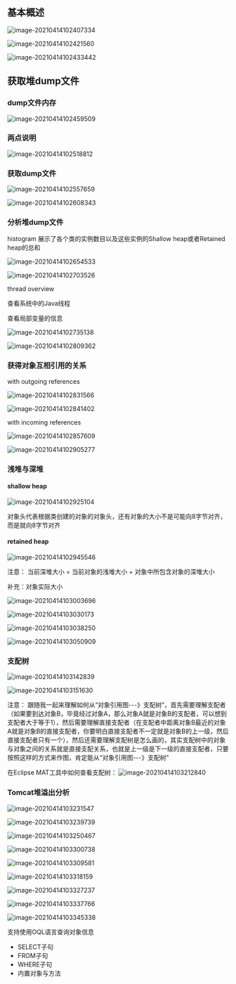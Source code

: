 ## 基本概述

![image-20210414102407334](https://github.com/MrL5z2k0/zkNode/tree/main/images/image-20210414102407334.png)

![image-20210414102421560](https://github.com/MrL5z2k0/zkNode/tree/main/images/image-20210414102421560.png)

![image-20210414102433442](https://github.com/MrL5z2k0/zkNode/tree/main/images/image-20210414102433442.png)

## 获取堆dump文件

### dump文件内存

![image-20210414102459509](https://github.com/MrL5z2k0/zkNode/tree/main/images/image-20210414102459509.png)

### 两点说明

![image-20210414102518812](https://github.com/MrL5z2k0/zkNode/tree/main/images/image-20210414102518812.png)

### 获取dump文件

![image-20210414102557659](https://github.com/MrL5z2k0/zkNode/tree/main/images/image-20210414102557659.png)

![image-20210414102608343](https://github.com/MrL5z2k0/zkNode/tree/main/images/image-20210414102608343.png)

### 分析堆dump文件

histogram 展示了各个类的实例数目以及这些实例的Shallow heap或者Retained heap的总和

![image-20210414102654533](https://github.com/MrL5z2k0/zkNode/tree/main/images/image-20210414102654533.png)

![image-20210414102703526](https://github.com/MrL5z2k0/zkNode/tree/main/images/image-20210414102703526.png)

thread overview 

查看系统中的Java线程 

查看局部变量的信息

![image-20210414102735138](https://github.com/MrL5z2k0/zkNode/tree/main/images/image-20210414102735138.png)

![image-20210414102809362](https://github.com/MrL5z2k0/zkNode/tree/main/images/image-20210414102809362.png)

### 获得对象互相引用的关系

with outgoing references

![image-20210414102831566](https://github.com/MrL5z2k0/zkNode/tree/main/images/image-20210414102831566.png)

![image-20210414102841402](https://github.com/MrL5z2k0/zkNode/tree/main/images/image-20210414102841402.png)

with incoming references

![image-20210414102857609](https://github.com/MrL5z2k0/zkNode/tree/main/images/image-20210414102857609.png)

![image-20210414102905277](https://github.com/MrL5z2k0/zkNode/tree/main/images/image-20210414102905277.png)

### 浅堆与深堆

#### shallow heap

![image-20210414102925104](https://github.com/MrL5z2k0/zkNode/tree/main/images/image-20210414102925104.png)

对象头代表根据类创建的对象的对象头，还有对象的大小不是可能向8字节对齐，而是就向8字节对齐

#### retained heap

![image-20210414102945546](https://github.com/MrL5z2k0/zkNode/tree/main/images/image-20210414102945546.png)

注意： 当前深堆大小 = 当前对象的浅堆大小 + 对象中所包含对象的深堆大小

补充：对象实际大小

![image-20210414103003696](https://github.com/MrL5z2k0/zkNode/tree/main/images/image-20210414103003696.png)

![image-20210414103030173](https://github.com/MrL5z2k0/zkNode/tree/main/images/image-20210414103030173.png)

![image-20210414103038250](https://github.com/MrL5z2k0/zkNode/tree/main/images/image-20210414103038250.png)

![image-20210414103050909](https://github.com/MrL5z2k0/zkNode/tree/main/images/image-20210414103050909.png)

### 支配树

![image-20210414103142839](https://github.com/MrL5z2k0/zkNode/tree/main/images/image-20210414103142839.png)

![image-20210414103151630](https://github.com/MrL5z2k0/zkNode/tree/main/images/image-20210414103151630.png)

注意：
跟随我一起来理解如何从“对象引用图---》支配树”，首先需要理解支配者（如果要到达对象B，毕竟经过对象A，那么对象A就是对象B的支配者，可以想到支配者大于等于1），然后需要理解直接支配者（在支配者中距离对象B最近的对象A就是对象B的直接支配者，你要明白直接支配者不一定就是对象B的上一级，然后直接支配者只有一个），然后还需要理解支配树是怎么画的，其实支配树中的对象与对象之间的关系就是直接支配关系，也就是上一级是下一级的直接支配者，只要按照这样的方式来作图，肯定能从“对象引用图---》支配树”

在Eclipse MAT工具中如何查看支配树：
![image-20210414103212840](https://github.com/MrL5z2k0/zkNode/tree/main/images/image-20210414103212840.png)

### Tomcat堆溢出分析

![image-20210414103231547](https://github.com/MrL5z2k0/zkNode/tree/main/images/image-20210414103231547.png)

![image-20210414103239739](https://github.com/MrL5z2k0/zkNode/tree/main/images/image-20210414103239739.png)

![image-20210414103250467](https://github.com/MrL5z2k0/zkNode/tree/main/images/image-20210414103250467.png)

![image-20210414103300738](https://github.com/MrL5z2k0/zkNode/tree/main/images/image-20210414103300738.png)

![image-20210414103309581](https://github.com/MrL5z2k0/zkNode/tree/main/images/image-20210414103309581.png)

![image-20210414103318159](https://github.com/MrL5z2k0/zkNode/tree/main/images/image-20210414103318159.png)

![image-20210414103327237](https://github.com/MrL5z2k0/zkNode/tree/main/images/image-20210414103327237.png)

![image-20210414103337766](https://github.com/MrL5z2k0/zkNode/tree/main/images/image-20210414103337766.png)

![image-20210414103345338](https://github.com/MrL5z2k0/zkNode/tree/main/images/image-20210414103345338.png)

支持使用OQL语言查询对象信息

- SELECT子句 
- FROM子句 
- WHERE子句 
- 内置对象与方法